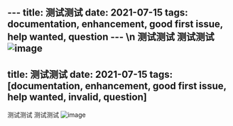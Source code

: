 --- title: 测试测试 date: 2021-07-15 tags: documentation, enhancement, good first issue, help wanted, question ---
\n
测试测试 测试测试 ![image](https://user-images.githubusercontent.com/4601460/125738074-8fc03242-3b9b-4b27-a0b8-8adc1cfdff67.png)
---
title: 测试测试
date: 2021-07-15
tags: [documentation, enhancement, good first issue, help wanted, invalid, question]
---

测试测试 测试测试 ![image](https://user-images.githubusercontent.com/4601460/125738074-8fc03242-3b9b-4b27-a0b8-8adc1cfdff67.png)
